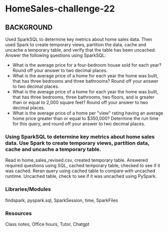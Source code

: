 # HomeSales-challenge-22

## BACKGROUND
Used SparkSQL to determine key metrics about home sales data. Then used Spark to create temporary views, partition the data, cache and uncache a temporary table, and verify that the table has been uncached.
Answer the following questions using SparkSQL:
- What is the average price for a four-bedroom house sold for each year? Round off your answer to two decimal places.
- What is the average price of a home for each year the home was built, that has three bedrooms and three bathrooms? Round 
off your answer to two decimal places.
- What is the average price of a home for each year the home was built, that has three bedrooms, three bathrooms, two floors, and is greater than or equal to 2,000 square feet? Round off your answer to two decimal places.
- What is the average price of a home per "view" rating having an average home price greater than or equal to $350,000? Determine the run time for this query, and round off your answer to two decimal places.



### Using SparkSQL to determine key metrics about home sales data. Use Spark to create temporary views, partition data, cache and uncache a temporary table.

Read in home_sales_revised.csv, created temporary table. Answered required questions using SQL, cached temporary table, checked to see if it was cached. Reran query using cached table to compare with uncached runtime. Uncached table, check to see if it was uncached using PySpark.

### Libraries/Modules 

findspark, pyspark.sql, SparkSession, time, SparkFiles

### Resources

Class notes, Office hours, Tutor, Chatgpt
